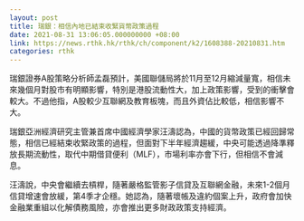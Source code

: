 ```yaml
---
layout: post
title: 瑞銀：相信內地已結束收緊貨幣政策過程
date: 2021-08-31 13:06:05.000000000 +08:00
link: https://news.rthk.hk/rthk/ch/component/k2/1608388-20210831.htm
categories: rthk
---
```


瑞銀證券A股策略分析師孟磊預計，美國聯儲局將於11月至12月縮減量寬，相信未來幾個月對股市有明顯影響，特別是港股流動性大，加上政策影響，受到的衝擊會較大。不過他指，A股較少互聯網及教育板塊，而且外資佔比較低，相信影響不大。

瑞銀亞洲經濟研究主管兼首席中國經濟學家汪濤認為，中國的貨幣政策已經回歸常態，相信已經結束收緊政策的過程，但面對下半年經濟趨緩，中央可能透過降準釋放長期流動性，取代中期借貸便利（MLF），市場利率亦會下行，但相信不會減息。

汪濤說，中央會繼續去槓桿，隨著嚴格監管影子信貸及互聯網金融，未來1-2個月信貸增速會放緩，第4季才企穩。她認為，隨著壞帳及違約個案上升，政府會加快金融業重組以化解債務風險，亦會推出更多財政政策支持經濟。
